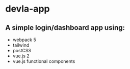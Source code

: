 # devla-app

## A simple login/dashboard app using:

- webpack 5
- tailwind
- postCSS
- vue.js 2
- vue.js functional components
